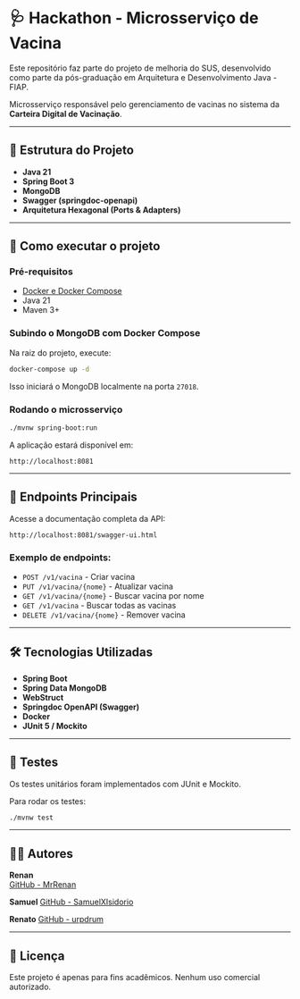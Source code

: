 # 🩺 Hackathon - Microsserviço de Vacina

Este repositório faz parte do projeto de melhoria do SUS, desenvolvido como parte da pós-graduação em Arquitetura e Desenvolvimento Java - FIAP.

Microsserviço responsável pelo gerenciamento de vacinas no sistema da **Carteira Digital de Vacinação**.

---

## 📁 Estrutura do Projeto

- **Java 21**
- **Spring Boot 3**
- **MongoDB**
- **Swagger (springdoc-openapi)**
- **Arquitetura Hexagonal (Ports & Adapters)**

---

## 🚀 Como executar o projeto

### Pré-requisitos

- [Docker e Docker Compose](https://www.docker.com/)
- Java 21
- Maven 3+

### Subindo o MongoDB com Docker Compose

Na raiz do projeto, execute:

```bash
docker-compose up -d
```

Isso iniciará o MongoDB localmente na porta `27018`.

### Rodando o microsserviço

```bash
./mvnw spring-boot:run
```

A aplicação estará disponível em:

```
http://localhost:8081
```

---

## 📌 Endpoints Principais

Acesse a documentação completa da API:

```
http://localhost:8081/swagger-ui.html
```

### Exemplo de endpoints:

- `POST /v1/vacina` - Criar vacina
- `PUT /v1/vacina/{nome}` - Atualizar vacina
- `GET /v1/vacina/{nome}` - Buscar vacina por nome
- `GET /v1/vacina` - Buscar todas as vacinas
- `DELETE /v1/vacina/{nome}` - Remover vacina

---

## 🛠️ Tecnologias Utilizadas

- **Spring Boot**
- **Spring Data MongoDB**
- **WebStruct**
- **Springdoc OpenAPI (Swagger)**
- **Docker**
- **JUnit 5 / Mockito**

---

## 🧪 Testes

Os testes unitários foram implementados com JUnit e Mockito.

Para rodar os testes:

```bash
./mvnw test
```

---

## 👨‍💻 Autores

**Renan**  
[GitHub - MrRenan](https://github.com/MrRenan)

**Samuel**
[GitHub - SamuelXIsidorio](https://github.com/SamuelXIsidorio)


**Renato**
[GitHub - urpdrum](https://github.com/urpdrum)

---

## 📄 Licença

Este projeto é apenas para fins acadêmicos. Nenhum uso comercial autorizado.